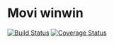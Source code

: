 # Movi winwin
[![Build Status](https://travis-ci.org/NAMESPACE/REPO.svg?branch=master)](https://travis-ci.org/NAMESPACE/REPO)
[![Coverage Status](https://coveralls.io/repos/NAMESPACE/REPO/badge.svg?branch=master&service=github)](https://coveralls.io/github/NAMESPACE/REPO?branch=master)

